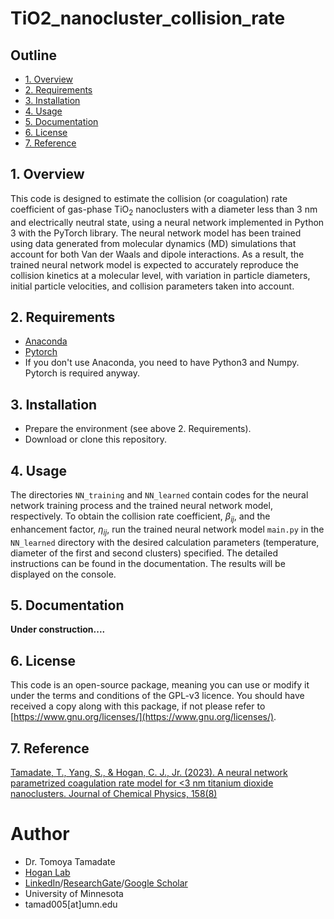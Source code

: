 # TiO2_nanocluster_collision_rate
## Outline
* [1. Overview](#1-overview)
* [2. Requirements](#2-requirements)
* [3. Installation](#3-installation)
* [4. Usage](#4-usage)
* [5. Documentation](#5-documentation)
* [6. License](#6-license)
* [7. Reference](#7-reference)
## 1. Overview
This code is designed to estimate the collision (or coagulation) rate coefficient of gas-phase TiO<sub>2</sub> nanoclusters with a diameter less than 3 nm and electrically neutral state, using a neural network implemented in Python 3 with the PyTorch library. The neural network model has been trained using data generated from molecular dynamics (MD) simulations that account for both Van der Waals and dipole interactions. As a result, the trained neural network model is expected to accurately reproduce the collision kinetics at a molecular level, with variation in particle diameters, initial particle velocities, and collision parameters taken into account.

## 2. Requirements
* [Anaconda](https://www.anaconda.com/)
* [Pytorch](https://pytorch.org/)
* If you don't use Anaconda, you need to have Python3 and Numpy.  Pytorch is required anyway.

## 3. Installation
* Prepare the environment (see above 2. Requirements).
* Download or clone this repository.

## 4. Usage
The directories `NN_training` and `NN_learned` contain codes for the neural network training process and the trained neural network model, respectively. To obtain the collision rate coefficient, $\beta_{ij}$, and the enhancement factor, $\eta_{ij}$, run the trained neural network model `main.py` in the `NN_learned` directory with the desired calculation parameters (temperature, diameter of the first and second clusters) specified. The detailed instructions can be found in the documentation. The results will be displayed on the console.

## 5. Documentation
**Under construction....**

## 6. License
This code is an open-source package, meaning you can use or modify it under the terms and conditions of the GPL-v3 licence. You should have received a copy along with this package, if not please refer to [https://www.gnu.org/licenses/](https://www.gnu.org/licenses/).

## 7. Reference
[Tamadate, T., Yang, S., & Hogan, C. J., Jr. (2023). A neural network parametrized coagulation rate model for <3 nm titanium dioxide nanoclusters. Journal of Chemical Physics, 158(8)](https://aip.scitation.org/doi/abs/10.1063/5.0136592)

# Author
* Dr. Tomoya Tamadate
* [Hogan Lab](https://hoganlab.umn.edu/)
* [LinkedIn](https://www.linkedin.com/in/tomoya-tamadate-953673142/)/[ResearchGate](https://www.researchgate.net/profile/Tomoya-Tamadate)/[Google Scholar](https://scholar.google.com/citations?user=XXSOgXwAAAAJ&hl=ja)
* University of Minnesota
* tamad005[at]umn.edu
